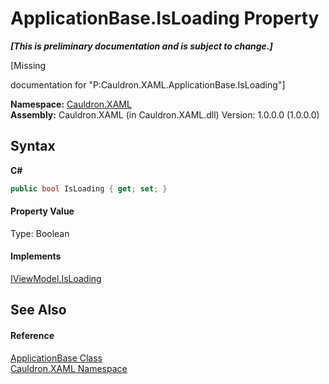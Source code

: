 # ApplicationBase.IsLoading Property 
 _**\[This is preliminary documentation and is subject to change.\]**_

\[Missing <summary> documentation for "P:Cauldron.XAML.ApplicationBase.IsLoading"\]

**Namespace:**&nbsp;<a href="N_Cauldron_XAML">Cauldron.XAML</a><br />**Assembly:**&nbsp;Cauldron.XAML (in Cauldron.XAML.dll) Version: 1.0.0.0 (1.0.0.0)

## Syntax

**C#**<br />
``` C#
public bool IsLoading { get; set; }
```


#### Property Value
Type: Boolean

#### Implements
<a href="P_Cauldron_XAML_ViewModels_IViewModel_IsLoading">IViewModel.IsLoading</a><br />

## See Also


#### Reference
<a href="T_Cauldron_XAML_ApplicationBase">ApplicationBase Class</a><br /><a href="N_Cauldron_XAML">Cauldron.XAML Namespace</a><br />